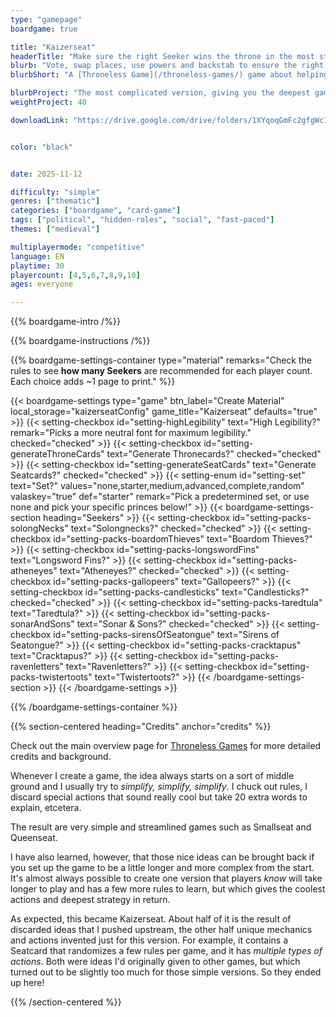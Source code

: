 ```yaml
---
type: "gamepage"
boardgame: true

title: "Kaizerseat"
headerTitle: "Make sure the right Seeker wins the throne in the most strategical Throneless Game."
blurb: "Vote, swap places, use powers and backstab to ensure the right Seeker wins the throne. The longest and most strategical Throneless Game."
blurbShort: "A [Throneless Game](/throneless-games/) game about helping your animal win the throne, aimed more at kids."

blurbProject: "The most complicated version, giving you the deepest gameplay in return."
weightProject: 40

downloadLink: "https://drive.google.com/drive/folders/1XYqoqGmFc2gfgWcIsjDOJG48GQ2qjZGJ"


color: "black"


date: 2025-11-12

difficulty: "simple"
genres: ["thematic"]
categories: ["boardgame", "card-game"]
tags: ["political", "hidden-roles", "social", "fast-paced"]
themes: ["medieval"]

multiplayermode: "competitive"
language: EN
playtime: 30
playercount: [4,5,6,7,8,9,10]
ages: everyone

---
```


{{% boardgame-intro /%}}

{{% boardgame-instructions /%}}

{{% boardgame-settings-container type="material" remarks="Check the rules to see **how many Seekers** are recommended for each player count. Each choice adds ~1 page to print." %}}

{{< boardgame-settings type="game" btn_label="Create Material" local_storage="kaizerseatConfig" game_title="Kaizerseat" defaults="true" >}}
  {{< setting-checkbox id="setting-highLegibility" text="High Legibility?" remark="Picks a more neutral font for maximum legibility." checked="checked" >}}
  {{< setting-checkbox id="setting-generateThroneCards" text="Generate Thronecards?" checked="checked" >}}
  {{< setting-checkbox id="setting-generateSeatCards" text="Generate Seatcards?" checked="checked" >}}
  {{< setting-enum id="setting-set" text="Set?" values="none,starter,medium,advanced,complete,random" valaskey="true" def="starter" remark="Pick a predetermined set, or use none and pick your specific princes below!" >}}
  {{< boardgame-settings-section heading="Seekers" >}}
    {{< setting-checkbox id="setting-packs-solongNecks" text="Solongnecks?" checked="checked" >}}
    {{< setting-checkbox id="setting-packs-boardomThieves" text="Boardom Thieves?" >}}
    {{< setting-checkbox id="setting-packs-longswordFins" text="Longsword Fins?" >}}
    {{< setting-checkbox id="setting-packs-atheneyes" text="Atheneyes?" checked="checked" >}}
    {{< setting-checkbox id="setting-packs-gallopeers" text="Gallopeers?" >}}
    {{< setting-checkbox id="setting-packs-candlesticks" text="Candlesticks?" checked="checked" >}}
    {{< setting-checkbox id="setting-packs-taredtula" text="Taredtula?" >}}
    {{< setting-checkbox id="setting-packs-sonarAndSons" text="Sonar & Sons?" checked="checked" >}}
    {{< setting-checkbox id="setting-packs-sirensOfSeatongue" text="Sirens of Seatongue?" >}}
    {{< setting-checkbox id="setting-packs-cracktapus" text="Cracktapus?" >}}
    {{< setting-checkbox id="setting-packs-ravenletters" text="Ravenletters?" >}}
    {{< setting-checkbox id="setting-packs-twistertoots" text="Twistertoots?" >}}
  {{< /boardgame-settings-section >}}
{{< /boardgame-settings >}}

{{% /boardgame-settings-container %}}

{{% section-centered heading="Credits" anchor="credits" %}}

Check out the main overview page for [Throneless Games](/throneless-games/) for more detailed credits and background.

Whenever I create a game, the idea always starts on a sort of middle ground and I usually try to _simplify, simplify, simplify_. I chuck out rules, I discard special actions that sound really cool but take 20 extra words to explain, etcetera.

The result are very simple and streamlined games such as Smallseat and Queenseat.

I have also learned, however, that those nice ideas can be brought back if you set up the game to be a little longer and more complex from the start. It's almost always possible to create one version that players _know_ will take longer to play and has a few more rules to learn, but which gives the coolest actions and deepest strategy in return.

As expected, this became Kaizerseat. About half of it is the result of discarded ideas that I pushed upstream, the other half unique mechanics and actions invented just for this version. For example, it contains a Seatcard that randomizes a few rules per game, and it has _multiple types of actions_. Both were ideas I'd originally given to other games, but which turned out to be slightly too much for those simple versions. So they ended up here!

{{% /section-centered %}}